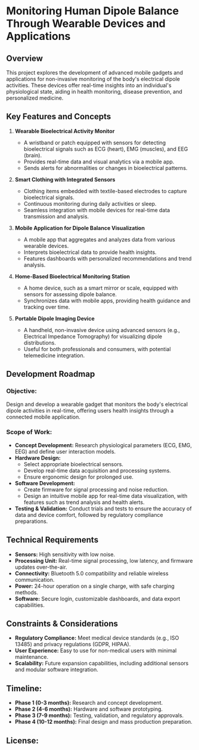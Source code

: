 # Monitoring Human Dipole Balance Through Wearable Devices and Applications

## Overview
This project explores the development of advanced mobile gadgets and applications for non-invasive monitoring of the body's electrical dipole activities. These devices offer real-time insights into an individual's physiological state, aiding in health monitoring, disease prevention, and personalized medicine.

## Key Features and Concepts
1. **Wearable Bioelectrical Activity Monitor**
   - A wristband or patch equipped with sensors for detecting bioelectrical signals such as ECG (heart), EMG (muscles), and EEG (brain).
   - Provides real-time data and visual analytics via a mobile app.
   - Sends alerts for abnormalities or changes in bioelectrical patterns.

2. **Smart Clothing with Integrated Sensors**
   - Clothing items embedded with textile-based electrodes to capture bioelectrical signals.
   - Continuous monitoring during daily activities or sleep.
   - Seamless integration with mobile devices for real-time data transmission and analysis.

3. **Mobile Application for Dipole Balance Visualization**
   - A mobile app that aggregates and analyzes data from various wearable devices.
   - Interprets bioelectrical data to provide health insights.
   - Features dashboards with personalized recommendations and trend analysis.

4. **Home-Based Bioelectrical Monitoring Station**
   - A home device, such as a smart mirror or scale, equipped with sensors for assessing dipole balance.
   - Synchronizes data with mobile apps, providing health guidance and tracking over time.

5. **Portable Dipole Imaging Device**
   - A handheld, non-invasive device using advanced sensors (e.g., Electrical Impedance Tomography) for visualizing dipole distributions.
   - Useful for both professionals and consumers, with potential telemedicine integration.

## Development Roadmap

### Objective:
Design and develop a wearable gadget that monitors the body's electrical dipole activities in real-time, offering users health insights through a connected mobile application.

### Scope of Work:
- **Concept Development:** Research physiological parameters (ECG, EMG, EEG) and define user interaction models.
- **Hardware Design:**
  - Select appropriate bioelectrical sensors.
  - Develop real-time data acquisition and processing systems.
  - Ensure ergonomic design for prolonged use.
- **Software Development:**
  - Create firmware for signal processing and noise reduction.
  - Design an intuitive mobile app for real-time data visualization, with features such as trend analysis and health alerts.
- **Testing & Validation:** Conduct trials and tests to ensure the accuracy of data and device comfort, followed by regulatory compliance preparations.

## Technical Requirements
- **Sensors:** High sensitivity with low noise.
- **Processing Unit:** Real-time signal processing, low latency, and firmware updates over-the-air.
- **Connectivity:** Bluetooth 5.0 compatibility and reliable wireless communication.
- **Power:** 24-hour operation on a single charge, with safe charging methods.
- **Software:** Secure login, customizable dashboards, and data export capabilities.

## Constraints & Considerations
- **Regulatory Compliance:** Meet medical device standards (e.g., ISO 13485) and privacy regulations (GDPR, HIPAA).
- **User Experience:** Easy to use for non-medical users with minimal maintenance.
- **Scalability:** Future expansion capabilities, including additional sensors and modular software integration.

## Timeline:
- **Phase 1 (0-3 months):** Research and concept development.
- **Phase 2 (4-6 months):** Hardware and software prototyping.
- **Phase 3 (7-9 months):** Testing, validation, and regulatory approvals.
- **Phase 4 (10-12 months):** Final design and mass production preparation.


## License:

